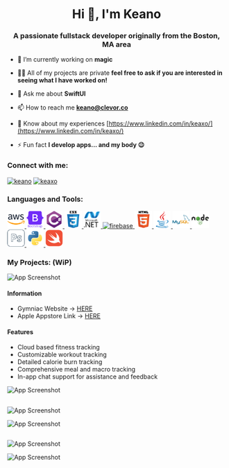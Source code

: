 <h1 align="center">Hi 👋, I'm Keano</h1>
<h3 align="center">A passionate fullstack developer originally from the Boston, MA area</h3>

- 🔭 I’m currently working on **magic**

- 👨‍💻 All of my projects are private **feel free to ask if you are interested in seeing what I have worked on!**

- 💬 Ask me about **SwiftUI**

- 📫 How to reach me **keano@clevor.co**

- 📄 Know about my experiences [https://www.linkedin.com/in/keaxo/](https://www.linkedin.com/in/keaxo/)

- ⚡ Fun fact **I develop apps... and my body :wink:**

<h3 align="left">Connect with me:</h3>
<p align="left">
<a href="https://dev.to/keano" target="blank"><img align="center" src="https://raw.githubusercontent.com/rahuldkjain/github-profile-readme-generator/master/src/images/icons/Social/devto.svg" alt="keano" height="30" width="40" /></a>
<a href="https://linkedin.com/in/keaxo" target="blank"><img align="center" src="https://raw.githubusercontent.com/rahuldkjain/github-profile-readme-generator/master/src/images/icons/Social/linked-in-alt.svg" alt="keaxo" height="30" width="40" /></a>
</p>

<h3 align="left">Languages and Tools:</h3>
<p align="left"> <a href="https://aws.amazon.com" target="_blank" rel="noreferrer"> <img src="https://raw.githubusercontent.com/devicons/devicon/master/icons/amazonwebservices/amazonwebservices-original-wordmark.svg" alt="aws" width="40" height="40"/> </a> <a href="https://getbootstrap.com" target="_blank" rel="noreferrer"> <img src="https://raw.githubusercontent.com/devicons/devicon/master/icons/bootstrap/bootstrap-plain-wordmark.svg" alt="bootstrap" width="40" height="40"/> </a> <a href="https://www.w3schools.com/cs/" target="_blank" rel="noreferrer"> <img src="https://raw.githubusercontent.com/devicons/devicon/master/icons/csharp/csharp-original.svg" alt="csharp" width="40" height="40"/> </a> <a href="https://www.w3schools.com/css/" target="_blank" rel="noreferrer"> <img src="https://raw.githubusercontent.com/devicons/devicon/master/icons/css3/css3-original-wordmark.svg" alt="css3" width="40" height="40"/> </a> <a href="https://dotnet.microsoft.com/" target="_blank" rel="noreferrer"> <img src="https://raw.githubusercontent.com/devicons/devicon/master/icons/dot-net/dot-net-original-wordmark.svg" alt="dotnet" width="40" height="40"/> </a> <a href="https://firebase.google.com/" target="_blank" rel="noreferrer"> <img src="https://www.vectorlogo.zone/logos/firebase/firebase-icon.svg" alt="firebase" width="40" height="40"/> </a> <a href="https://www.w3.org/html/" target="_blank" rel="noreferrer"> <img src="https://raw.githubusercontent.com/devicons/devicon/master/icons/html5/html5-original-wordmark.svg" alt="html5" width="40" height="40"/> </a> <a href="https://www.java.com" target="_blank" rel="noreferrer"> <img src="https://raw.githubusercontent.com/devicons/devicon/master/icons/java/java-original.svg" alt="java" width="40" height="40"/> </a> <a href="https://www.mysql.com/" target="_blank" rel="noreferrer"> <img src="https://raw.githubusercontent.com/devicons/devicon/master/icons/mysql/mysql-original-wordmark.svg" alt="mysql" width="40" height="40"/> </a> <a href="https://nodejs.org" target="_blank" rel="noreferrer"> <img src="https://raw.githubusercontent.com/devicons/devicon/master/icons/nodejs/nodejs-original-wordmark.svg" alt="nodejs" width="40" height="40"/> </a> <a href="https://www.photoshop.com/en" target="_blank" rel="noreferrer"> <img src="https://raw.githubusercontent.com/devicons/devicon/master/icons/photoshop/photoshop-line.svg" alt="photoshop" width="40" height="40"/> </a> <a href="https://www.python.org" target="_blank" rel="noreferrer"> <img src="https://raw.githubusercontent.com/devicons/devicon/master/icons/python/python-original.svg" alt="python" width="40" height="40"/> </a> <a href="https://developer.apple.com/swift/" target="_blank" rel="noreferrer"> <img src="https://raw.githubusercontent.com/devicons/devicon/master/icons/swift/swift-original.svg" alt="swift" width="40" height="40"/> </a> </p>

<h3 align="left">My Projects: (WiP)</h3>

![App Screenshot](https://clevor.co/oldImgs/projects/gymniac/gymniacGithubBanner.png)

#### Information

- Gymniac Website -> [HERE](https://gymniac.app)
- Apple Appstore Link -> [HERE](https://apps.apple.com/us/app/gymniac/id6476600191)

#### Features

- Cloud based fitness tracking
- Customizable workout tracking
- Detailed calorie burn tracking
- Comprehensive meal and macro tracking
- In-app chat support for assistance and feedback

![App Screenshot](https://clevor.co/oldImgs/projects/gymniac/gymniacSmallerGithubPhoto.png)
##

![App Screenshot](https://clevor.co/oldImgs/projects/atlas/atlasBanner.png)

![App Screenshot](https://clevor.co/oldImgs/projects/atlas/atlasPreview.png)
##

![App Screenshot](https://clevor.co/oldImgs/projects/atlasBanking/atlasBankingBanner.png)

![App Screenshot](https://clevor.co/oldImgs/projects/atlasBanking/bankingProject.png)
##
